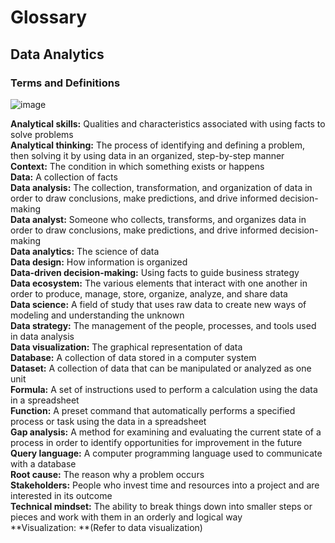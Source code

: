# Glossary
## Data Analytics
### Terms and Definitions    

![image](https://user-images.githubusercontent.com/70613002/160260085-4a801162-c169-497b-82ea-c05616ca542d.png)

**Analytical skills:** Qualities and characteristics associated with using facts to solve problems <br>
**Analytical thinking:** The process of identifying and defining a problem, then solving it by using data in an organized, step-by-step manner<br>
**Context:** The condition in which something exists or happens<br>
**Data:** A collection of facts<br>
**Data analysis:** The collection, transformation, and organization of data in order to draw conclusions, make predictions, and drive informed decision-making<br>
**Data analyst:** Someone who collects, transforms, and organizes data in order to draw conclusions, make predictions, and drive informed decision-making<br>
**Data analytics:** The science of data<br>
**Data design:** How information is organized<br>
**Data-driven decision-making:** Using facts to guide business strategy<br>
**Data ecosystem:** The various elements that interact with one another in order to produce, manage, store, organize, analyze, and share data<br>
**Data science:** A field of study that uses raw data to create new ways of modeling and understanding the unknown <br>
**Data strategy:** The management of the people, processes, and tools used in data analysis<br>
**Data visualization:** The graphical representation of data<br>
**Database:** A collection of data stored in a computer system<br>
**Dataset:** A collection of data that can be manipulated or analyzed as one unit <br>
**Formula:** A set of instructions used to perform a calculation using the data in a spreadsheet<br>
**Function:** A preset command that automatically performs a specified process or task using the data in a spreadsheet<br>
**Gap analysis:** A method for examining and evaluating the current state of a process in order to identify opportunities for improvement in the future<br>
**Query language:** A computer programming language used to communicate with a database<br>
**Root cause:** The reason why a problem occurs<br>
**Stakeholders:** People who invest time and resources into a project and are interested in its outcome<br>
**Technical mindset:** The ability to break things down into smaller steps or pieces and work with them in an orderly and logical way<br>
**Visualization: **(Refer to data visualization) <br>
